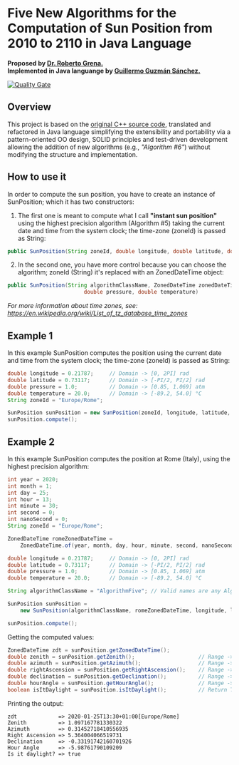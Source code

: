 # Five New Algorithms for the Computation of Sun Position from 2010 to 2110 in Java Language

**Proposed by [Dr. Roberto Grena.](https://www.researchgate.net/profile/Roberto_Grena)**  
**Implemented in Java languange by [Guillermo Guzmán Sánchez.](https://plus.google.com/u/0/+MMcFly)**

[![Quality Gate](https://sonarcloud.io/api/badges/gate?key=net.ddns.starla%3A5NACSP&metric=alert_status)](https://sonarcloud.io/dashboard/index/net.ddns.starla%3A5NACSP&metric=alert_status)

## Overview

This project is based on the [original C++ source code](http://www.solaritaly.enea.it/StrSunPosition/SunPositionEn.php), translated and refactored in Java language simplifying the extensibility and portability via a pattern-oriented OO design, SOLID principles and test-driven development allowing the addition of new algorithms (e.g., _"Algorithm #6"_) without modifying the structure and implementation.

## How to use it

In order to compute the sun position, you have to create an instance of SunPosition; which it has two constructors:

1. The first one is meant to compute what I call **"instant sun position"** using the highest precision algorithm (Algorithm #5) taking the current date and time from the system clock; the time-zone (zoneId) is passed as String:

```java
public SunPosition(String zoneId, double longitude, double latitude, double pressure, double temperature)
```

2. In the second one, you have more control because you can choose the algorithm; zoneId (String) it's replaced with an ZonedDateTime object:

```java
public SunPosition(String algorithmClassName, ZonedDateTime zonedDateTime, double longitude, double latitude, 
                        double pressure, double temperature)
```

*For more information about time zones, see: <https://en.wikipedia.org/wiki/List_of_tz_database_time_zones>*

## Example 1

In this example SunPosition computes the position using the current date and time from the system clock; the time-zone (zoneId) is passed as String:

```java
double longitude = 0.21787;     // Domain -> [0, 2PI] rad
double latitude = 0.73117;      // Domain -> [-PI/2, PI/2] rad
double pressure = 1.0;          // Domain -> [0.85, 1.069] atm
double temperature = 20.0;      // Domain -> [-89.2, 54.0] °C
String zoneId = "Europe/Rome";

SunPosition sunPosition = new SunPosition(zoneId, longitude, latitude, pressure, temperature);
sunPosition.compute();
```

## Example 2

In this example SunPosition computes the position at Rome (Italy), using the highest precision algorithm:

```java
int year = 2020;
int month = 1;
int day = 25;
int hour = 13;
int minute = 30;
int second = 0;
int nanoSecond = 0;
String zoneId = "Europe/Rome";

ZonedDateTime romeZonedDateTime = 
    ZonedDateTime.of(year, month, day, hour, minute, second, nanoSecond, ZoneId.of(zoneId));

double longitude = 0.21787;     // Domain -> [0, 2PI] rad
double latitude = 0.73117;      // Domain -> [-PI/2, PI/2] rad
double pressure = 1.0;          // Domain -> [0.85, 1.069] atm
double temperature = 20.0;      // Domain -> [-89.2, 54.0] °C

String algorithmClassName = "AlgorithmFive"; // Valid names are any Algorithm subclass.

SunPosition sunPosition = 
    new SunPosition(algorithmClassName, romeZonedDateTime, longitude, latitude, pressure, temperature);

sunPosition.compute();
```

Getting the computed values:

```java
ZonedDateTime zdt = sunPosition.getZonedDateTime();
double zenith = sunPosition.getZenith();                    // Range -> [0, PI] rad
double azimuth = sunPosition.getAzimuth();                  // Range -> [-PI, PI] rad
double rightAscension = sunPosition.getRightAscension();    // Range -> [0, 2PI] rad
double declination = sunPosition.getDeclination();          // Range -> [-PI/2, PI/2] rad
double hourAngle = sunPosition.getHourAngle();              // Range -> [-PI, PI] rad
boolean isItDaylight = sunPosition.isItDaylight();          // Return True if the sun is above the horizon
```

Printing the output:

```console
zdt             => 2020-01-25T13:30+01:00[Europe/Rome]
Zenith          => 1.097167781330322
Azimuth         => 0.31452718410556935
Right Ascension => 5.364004066519731
Declination     => -0.33191742160701926
Hour Angle      => -5.98761790109209
Is it daylight? => true
```
